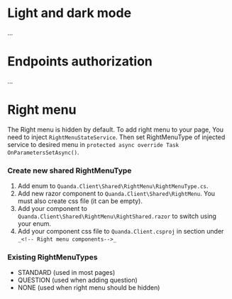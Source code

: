 # Light and dark mode
...
# Endpoints authorization
...
# Right menu
The Right menu is hidden by default.
To add right menu to your page, You need to inject ```RightMenuStateService```.
Then set RightMenuType of injected service to desired menu in ```protected async override Task OnParametersSetAsync()```.

### Create new shared RightMenuType
1. Add enum to `Quanda.Client\Shared\RightMenu\RightMenuType.cs`.
2. Add new razor component to `Quanda.Client\Shared\RightMenu`. You must also create css file (it can be empty).
3. Add your component to `Quanda.Client\Shared\RightMenu\RightShared.razor` to switch using your enum.
4. Add your component css file to `Quanda.Client.csproj` in _<ItemGroup>_ section under `_<!-- Right menu components-->_`

### Existing RightMenuTypes
- STANDARD (used in most pages)
- QUESTION (used when adding question)
- NONE (used when right menu should be hidden) 
 
